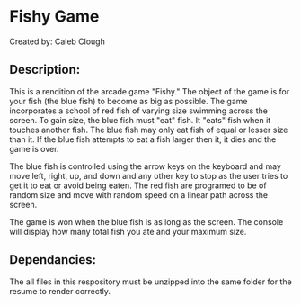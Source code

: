 # Fishy Game

Created by: Caleb Clough

## Description:

This is a rendition of the arcade game "Fishy." The object of the game is for your fish (the blue fish) to
become as big as possible. The game incorporates a school of red fish of varying size swimming across the screen. To gain
size, the blue fish must "eat" fish. It "eats" fish when it touches another fish. The blue fish may only eat fish of equal 
or lesser size than it. If the blue fish attempts to eat a fish larger then it, it dies and the game is over.

The blue fish is controlled using the arrow keys on the keyboard and may move left, right, up, and down and any other key to stop as the user tries to get it to eat or avoid being eaten. The red fish are programed to be of random size and move with random speed on a linear path across the screen. 

The game is won when the blue fish is as long as the screen. The console will display how many total fish you ate and your maximum size. 

## Dependancies:

The all files in this respository must be unzipped into the same folder for the resume to render correctly.
